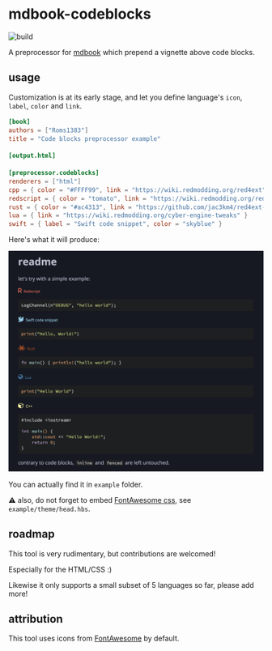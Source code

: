 # mdbook-codeblocks

![build](https://github.com/Roms1383/mdbook-codeblocks/actions/workflows/quality.yml/badge.svg)

A preprocessor for [mdbook](https://rust-lang.github.io/mdBook/) which prepend a vignette above code blocks.

## usage

Customization is at its early stage, and let you define language's `icon`, `label`, `color` and `link`.

```toml
[book]
authors = ["Roms1383"]
title = "Code blocks preprocessor example"

[output.html]

[preprocessor.codeblocks]
renderers = ["html"]
cpp = { color = "#FFFF99", link = "https://wiki.redmodding.org/red4ext" }
redscript = { color = "tomato", link = "https://wiki.redmodding.org/redscript" }
rust = { color = "#ac4313", link = "https://github.com/jac3km4/red4ext-rs" }
lua = { link = "https://wiki.redmodding.org/cyber-engine-tweaks" }
swift = { label = "Swift code snippet", color = "skyblue" }
```

Here's what it will produce:

![example](example.png)

You can actually find it in `example` folder.

⚠️ also, do not forget to embed [FontAwesome css](https://cdnjs.com/libraries/font-awesome), see `example/theme/head.hbs`.

## roadmap

This tool is very rudimentary, but contributions are welcomed!

Especially for the HTML/CSS :)

Likewise it only supports a small subset of 5 languages so far, please add more!

## attribution

This tool uses icons from [FontAwesome](https://fontawesome.com/) by default.
